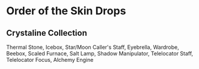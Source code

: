 # Order of the Skin Drops

## Crystaline Collection
Thermal Stone, Icebox, Star/Moon Caller's Staff, Eyebrella, Wardrobe, Beebox, Scaled Furnace, Salt Lamp, Shadow Manipulator, Telelocator Staff, Telelocator Focus, Alchemy Engine

